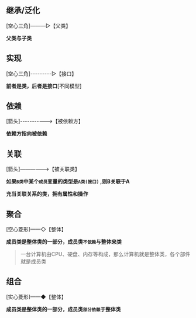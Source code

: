 ## 继承/泛化
[空心三角]———▷【父类】

**父类与子类**
## 实现
[空心三角]---------▷【接口】

**前者是类，后者是接口**[不同模型]
## 依赖 
[箭头]----------->【被依赖方】

**依赖方指向被依赖**
## 关联
[箭头]——————>【被关联类】

**如果`B类`中某个`成员`变量的类型是`A类(接口)` ,则B关联于A**

**充当关联关系的类，拥有属性和操作**
## 聚合
[空心菱形]——◇【整体】

**成员类是整体类的一部分，成员类`不依赖`与整体来类**
>一台计算机由CPU、硬盘、内存等构成，那么计算机就是整体类，各个部件就是成员类
## 组合
[实心菱形]——◆【整体】

**成员类是整体类的一部分，成员类`部分依赖`于整体类**